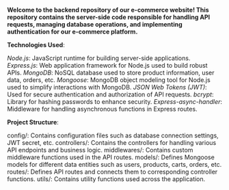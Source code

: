 **Welcome to the backend repository of our e-commerce website! This repository contains the server-side code responsible for handling API requests, managing database operations, and implementing authentication for our e-commerce platform.**

**Technologies Used**:

_Node.js_: JavaScript runtime for building server-side applications.
_Express.js_: Web application framework for Node.js used to build robust APIs.
_MongoDB_: NoSQL database used to store product information, user data, orders, etc.
_Mongoose_: MongoDB object modeling tool for Node.js used to simplify interactions with MongoDB.
_JSON Web Tokens (JWT)_: Used for secure authentication and authorization of API requests.
_bcrypt_: Library for hashing passwords to enhance security.
_Express-async-handler_: Middleware for handling asynchronous functions in Express routes.

**Project Structure**:

config/: Contains configuration files such as database connection settings, JWT secret, etc.
controllers/: Contains the controllers for handling various API endpoints and business logic.
middlewares/: Contains custom middleware functions used in the API routes.
models/: Defines Mongoose models for different data entities such as users, products, carts, orders, etc.
routes/: Defines API routes and connects them to corresponding controller functions.
utils/: Contains utility functions used across the application.
